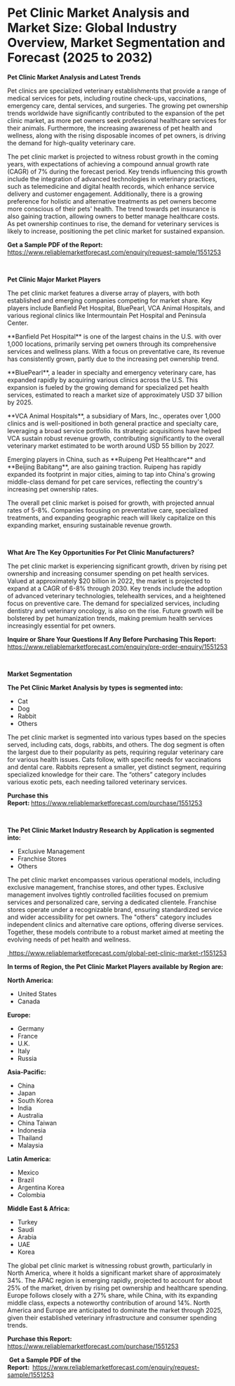 <p><h1>Pet Clinic Market Analysis and Market Size: Global Industry Overview, Market Segmentation and Forecast (2025 to 2032)</h1></p><p><strong>Pet Clinic Market Analysis and Latest Trends</strong></p>
<p><p>Pet clinics are specialized veterinary establishments that provide a range of medical services for pets, including routine check-ups, vaccinations, emergency care, dental services, and surgeries. The growing pet ownership trends worldwide have significantly contributed to the expansion of the pet clinic market, as more pet owners seek professional healthcare services for their animals. Furthermore, the increasing awareness of pet health and wellness, along with the rising disposable incomes of pet owners, is driving the demand for high-quality veterinary care.</p><p>The pet clinic market is projected to witness robust growth in the coming years, with expectations of achieving a compound annual growth rate (CAGR) of 7% during the forecast period. Key trends influencing this growth include the integration of advanced technologies in veterinary practices, such as telemedicine and digital health records, which enhance service delivery and customer engagement. Additionally, there is a growing preference for holistic and alternative treatments as pet owners become more conscious of their pets' health. The trend towards pet insurance is also gaining traction, allowing owners to better manage healthcare costs. As pet ownership continues to rise, the demand for veterinary services is likely to increase, positioning the pet clinic market for sustained expansion.</p></p>
<p><strong>Get a Sample PDF of the Report:&nbsp;</strong> <a href="https://www.reliablemarketforecast.com/enquiry/request-sample/1551253?utm_campaign=3196&utm_medium=2&utm_source=Github&utm_content=ia&utm_term=19042025&utm_id=pet-clinic">https://www.reliablemarketforecast.com/enquiry/request-sample/1551253</a></p>
<p>&nbsp;</p>
<p><strong>Pet Clinic Major Market Players</strong></p>
<p><p>The pet clinic market features a diverse array of players, with both established and emerging companies competing for market share. Key players include Banfield Pet Hospital, BluePearl, VCA Animal Hospitals, and various regional clinics like Intermountain Pet Hospital and Peninsula Center. </p><p>**Banfield Pet Hospital** is one of the largest chains in the U.S. with over 1,000 locations, primarily serving pet owners through its comprehensive services and wellness plans. With a focus on preventative care, its revenue has consistently grown, partly due to the increasing pet ownership trend. </p><p>**BluePearl**, a leader in specialty and emergency veterinary care, has expanded rapidly by acquiring various clinics across the U.S. This expansion is fueled by the growing demand for specialized pet health services, estimated to reach a market size of approximately USD 37 billion by 2025.</p><p>**VCA Animal Hospitals**, a subsidiary of Mars, Inc., operates over 1,000 clinics and is well-positioned in both general practice and specialty care, leveraging a broad service portfolio. Its strategic acquisitions have helped VCA sustain robust revenue growth, contributing significantly to the overall veterinary market estimated to be worth around USD 55 billion by 2027.</p><p>Emerging players in China, such as **Ruipeng Pet Healthcare** and **Beijing Babitang**, are also gaining traction. Ruipeng has rapidly expanded its footprint in major cities, aiming to tap into China's growing middle-class demand for pet care services, reflecting the country's increasing pet ownership rates.</p><p>The overall pet clinic market is poised for growth, with projected annual rates of 5-8%. Companies focusing on preventative care, specialized treatments, and expanding geographic reach will likely capitalize on this expanding market, ensuring sustainable revenue growth.</p></p>
<p>&nbsp;</p>
<p><strong>What Are The Key Opportunities For Pet Clinic Manufacturers?</strong></p>
<p><p>The pet clinic market is experiencing significant growth, driven by rising pet ownership and increasing consumer spending on pet health services. Valued at approximately $20 billion in 2022, the market is projected to expand at a CAGR of 6-8% through 2030. Key trends include the adoption of advanced veterinary technologies, telehealth services, and a heightened focus on preventive care. The demand for specialized services, including dentistry and veterinary oncology, is also on the rise. Future growth will be bolstered by pet humanization trends, making premium health services increasingly essential for pet owners.</p></p>
<p><strong>Inquire or Share Your Questions If Any Before Purchasing This Report:</strong> <a href="https://www.reliablemarketforecast.com/enquiry/pre-order-enquiry/1551253?utm_campaign=3196&utm_medium=2&utm_source=Github&utm_content=ia&utm_term=19042025&utm_id=pet-clinic">https://www.reliablemarketforecast.com/enquiry/pre-order-enquiry/1551253</a></p>
<p>&nbsp;</p>
<p><strong>Market Segmentation</strong></p>
<p><strong>The Pet Clinic Market Analysis by types is segmented into:</strong></p>
<p><ul><li>Cat</li><li>Dog</li><li>Rabbit</li><li>Others</li></ul></p>
<p><p>The pet clinic market is segmented into various types based on the species served, including cats, dogs, rabbits, and others. The dog segment is often the largest due to their popularity as pets, requiring regular veterinary care for various health issues. Cats follow, with specific needs for vaccinations and dental care. Rabbits represent a smaller, yet distinct segment, requiring specialized knowledge for their care. The “others” category includes various exotic pets, each needing tailored veterinary services.</p></p>
<p><strong>Purchase this Report:&nbsp;</strong><a href="https://www.reliablemarketforecast.com/purchase/1551253?utm_campaign=3196&utm_medium=2&utm_source=Github&utm_content=ia&utm_term=19042025&utm_id=pet-clinic">https://www.reliablemarketforecast.com/purchase/1551253</a></p>
<p>&nbsp;</p>
<p><strong>The Pet Clinic Market Industry Research by Application is segmented into:</strong></p>
<p><ul><li>Exclusive Management</li><li>Franchise Stores</li><li>Others</li></ul></p>
<p><p>The pet clinic market encompasses various operational models, including exclusive management, franchise stores, and other types. Exclusive management involves tightly controlled facilities focused on premium services and personalized care, serving a dedicated clientele. Franchise stores operate under a recognizable brand, ensuring standardized service and wider accessibility for pet owners. The "others" category includes independent clinics and alternative care options, offering diverse services. Together, these models contribute to a robust market aimed at meeting the evolving needs of pet health and wellness.</p></p>
<p><a href="https://www.reliablemarketforecast.com/global-pet-clinic-market-r1551253?utm_campaign=3196&utm_medium=2&utm_source=Github&utm_content=ia&utm_term=19042025&utm_id=pet-clinic">&nbsp;https://www.reliablemarketforecast.com/global-pet-clinic-market-r1551253</a></p>
<p><strong>In terms of Region, the Pet Clinic Market Players available by Region are:</strong></p>
<p>
    <p> <strong> North America: </strong>
        <ul>
            <li>United States</li>
            <li>Canada</li>
        </ul>
        </p> 
    <p> <strong> Europe: </strong>
        <ul>
            <li>Germany</li>
            <li>France</li>
            <li>U.K.</li>
            <li>Italy</li>
            <li>Russia</li>
        </ul>
        </p> 
    <p> <strong> Asia-Pacific: </strong>
        <ul>
            <li>China</li>
            <li>Japan</li>
            <li>South Korea</li>
            <li>India</li>
            <li>Australia</li>
            <li>China Taiwan</li>
            <li>Indonesia</li>
            <li>Thailand</li>
            <li>Malaysia</li>
        </ul>
        </p> 
    <p> <strong> Latin America: </strong>
        <ul>
            <li>Mexico</li>
            <li>Brazil</li>
            <li>Argentina Korea</li>
            <li>Colombia</li>
        </ul>
        </p> 
    <p> <strong> Middle East & Africa: </strong>
        <ul>
            <li>Turkey</li>
            <li>Saudi</li>
            <li>Arabia</li>
            <li>UAE</li>
            <li>Korea</li>
        </ul>
    </p>
    </p>
<p><p>The global pet clinic market is witnessing robust growth, particularly in North America, where it holds a significant market share of approximately 34%. The APAC region is emerging rapidly, projected to account for about 25% of the market, driven by rising pet ownership and healthcare spending. Europe follows closely with a 27% share, while China, with its expanding middle class, expects a noteworthy contribution of around 14%. North America and Europe are anticipated to dominate the market through 2025, given their established veterinary infrastructure and consumer spending trends.</p></p>
<p><strong>Purchase this Report: </strong><a href="https://www.reliablemarketforecast.com/purchase/1551253?utm_campaign=3196&utm_medium=2&utm_source=Github&utm_content=ia&utm_term=19042025&utm_id=pet-clinic">https://www.reliablemarketforecast.com/purchase/1551253</a></p>
<p>&nbsp;<strong>Get a Sample PDF of the Report:&nbsp;&nbsp;</strong><a href="https://www.reliablemarketforecast.com/enquiry/request-sample/1551253?utm_campaign=3196&utm_medium=2&utm_source=Github&utm_content=ia&utm_term=19042025&utm_id=pet-clinic">https://www.reliablemarketforecast.com/enquiry/request-sample/1551253</a></p>
<p><strong></strong></p>
<p><p></p><p></p><p></p></p>